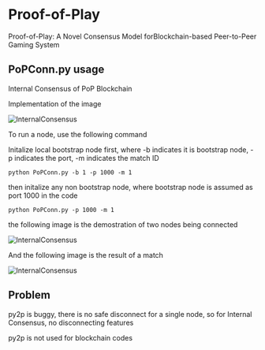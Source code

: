 # Proof-of-Play
Proof-of-Play: A Novel Consensus Model forBlockchain-based Peer-to-Peer Gaming System

## PoPConn.py usage

Internal Consensus of PoP Blockchain

Implementation of the image

![InternalConsensus](https://github.com/andy897221/Proof-of-Play/blob/master/img/rating.png "P2P")

To run a node, use the following command

Initalize local bootstrap node first, where -b indicates it is bootstrap node, -p indicates the port, -m indicates the match ID

`python PoPConn.py -b 1 -p 1000 -m 1`


then initalize any non bootstrap node, where bootstrap node is assumed as port 1000 in the code

`python PoPConn.py -p 1000 -m 1`

the following image is the demostration of two nodes being connected

![InternalConsensus](https://github.com/andy897221/Proof-of-Play/blob/master/img/exampleRun1.PNG "init")

And the following image is the result of a match

![InternalConsensus](https://github.com/andy897221/Proof-of-Play/blob/master/img/exampleRun2.PNG "consensus")

## Problem

py2p is buggy, there is no safe disconnect for a single node, so for Internal Consensus, no disconnecting features

py2p is not used for blockchain codes